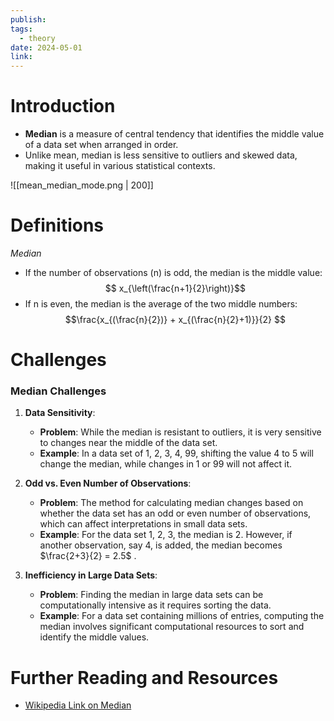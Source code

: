 ```yaml
---
publish: 
tags:
  - theory
date: 2024-05-01
link:
---
```

# Introduction
- **Median** is a measure of central tendency that identifies the middle value of a data set when arranged in order.
- Unlike mean, median is less sensitive to outliers and skewed data, making it useful in various statistical contexts.

![[mean_median_mode.png | 200]]

# Definitions
*Median*
  - If the number of observations (n) is odd, the median is the middle value: $$ x_{\left(\frac{n+1}{2}\right)}$$
  - If n is even, the median is the average of the two middle numbers:  $$\frac{x_{(\frac{n}{2})} + x_{(\frac{n}{2}+1)}}{2} $$
# Challenges
### Median Challenges

1. **Data Sensitivity**:
    - **Problem**: While the median is resistant to outliers, it is very sensitive to changes near the middle of the data set.
    - **Example**: In a data set of 1, 2, 3, 4, 99, shifting the value 4 to 5 will change the median, while changes in 1 or 99 will not affect it.

2. **Odd vs. Even Number of Observations**:
    - **Problem**: The method for calculating median changes based on whether the data set has an odd or even number of observations, which can affect interpretations in small data sets.
    - **Example**: For the data set 1, 2, 3, the median is 2. However, if another observation, say 4, is added, the median becomes $\frac{2+3}{2} = 2.5$ .

3. **Inefficiency in Large Data Sets**:
    - **Problem**: Finding the median in large data sets can be computationally intensive as it requires sorting the data.
    - **Example**: For a data set containing millions of entries, computing the median involves significant computational resources to sort and identify the middle values.

# Further Reading and Resources
- [Wikipedia Link on Median](https://en.wikipedia.org/wiki/Median)

